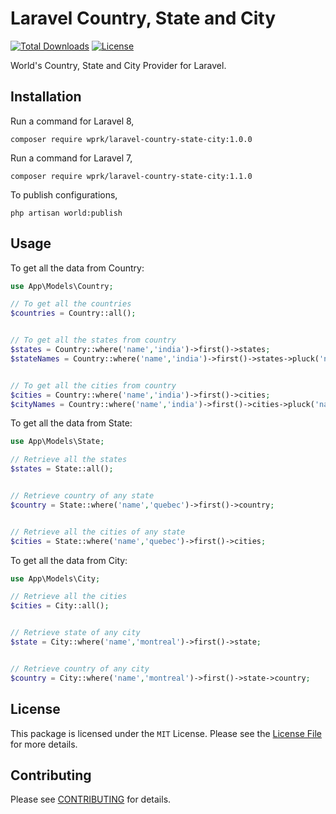 Laravel Country, State and City
======

[![Total Downloads](http://poser.pugx.org/wprk/laravel-country-state-city/downloads)](https://packagist.org/packages/wprk/laravel-country-state-city)  [![License](http://poser.pugx.org/wprk/laravel-country-state-city/license)](https://packagist.org/packages/wprk/laravel-country-state-city)


World's Country, State and City Provider for Laravel.


Installation
-----

Run a command for Laravel 8,

```
composer require wprk/laravel-country-state-city:1.0.0
```

Run a command for Laravel 7,

```
composer require wprk/laravel-country-state-city:1.1.0
```

To publish configurations,

```
php artisan world:publish
```


Usage
-----
To get all the data from Country:

```php
use App\Models\Country;

// To get all the countries
$countries = Country::all();


// To get all the states from country
$states = Country::where('name','india')->first()->states; 
$stateNames = Country::where('name','india')->first()->states->pluck('name');


// To get all the cities from country
$cities = Country::where('name','india')->first()->cities; 
$cityNames = Country::where('name','india')->first()->cities->pluck('name');
```

To get all the data from State:

```php
use App\Models\State;

// Retrieve all the states
$states = State::all();


// Retrieve country of any state
$country = State::where('name','quebec')->first()->country; 


// Retrieve all the cities of any state
$cities = State::where('name','quebec')->first()->cities; 
```

To get all the data from City:

```php
use App\Models\City;

// Retrieve all the cities
$cities = City::all();


// Retrieve state of any city
$state = City::where('name','montreal')->first()->state; 


// Retrieve country of any city
$country = City::where('name','montreal')->first()->state->country; 
```

License
-----
This package is licensed under the `MIT` License. Please see the [License File](https://github.com/wprk/laravel-country-state-city/blob/master/LICENSE) for more details.

Contributing
-----
Please see [CONTRIBUTING](https://github.com/wprk/laravel-country-state-city/blob/master/CODE_OF_CONDUCT.md) for details.